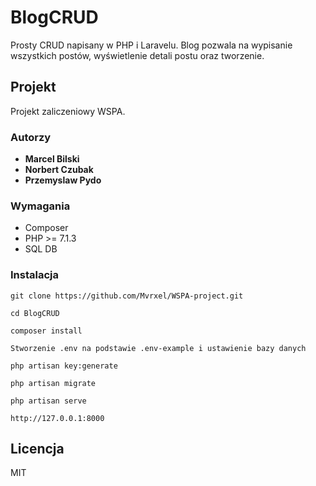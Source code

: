 # BlogCRUD

Prosty CRUD napisany w PHP i Laravelu. Blog pozwala na wypisanie wszystkich postów, wyświetlenie detali postu oraz tworzenie.

## Projekt

Projekt zaliczeniowy WSPA.

### Autorzy

* **Marcel Bilski** 
* **Norbert Czubak** 
* **Przemyslaw Pydo** 

### Wymagania

* Composer
* PHP >= 7.1.3
* SQL DB

### Instalacja

```
git clone https://github.com/Mvrxel/WSPA-project.git
```

```
cd BlogCRUD
```

```
composer install
```

```
Stworzenie .env na podstawie .env-example i ustawienie bazy danych
```

```
php artisan key:generate
```

```
php artisan migrate
```

```
php artisan serve
```

```
http://127.0.0.1:8000
```


## Licencja

MIT